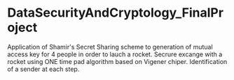 # DataSecurityAndCryptology_FinalProject
 Application of Shamir's Secret Sharing scheme to generation of mutual access key for 4 people in order to lauch a rocket. Secrure excange with a rocket using ONE time pad algorithm based on Vigener  chiper. Identification of a sender at each step.
